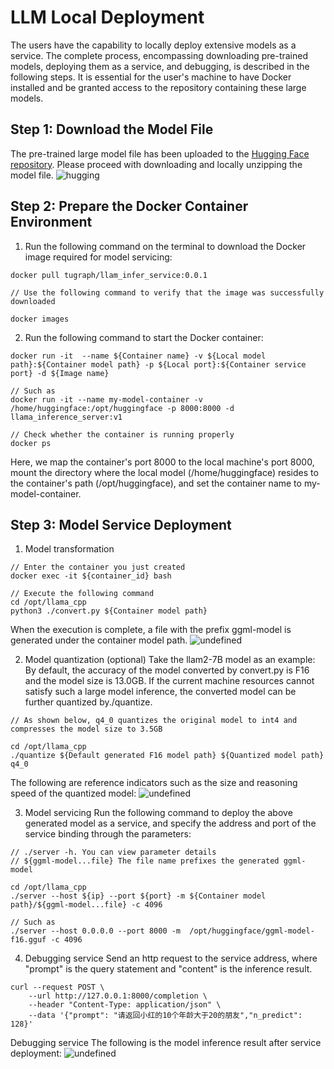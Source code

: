 # LLM Local Deployment
The users have the capability to locally deploy extensive models as a service. The complete process, encompassing downloading pre-trained models, deploying them as a service, and debugging, is described in the following steps. It is essential for the user's machine to have Docker installed and be granted access to the repository containing these large models.
 
 ## Step 1: Download the Model File
 The pre-trained large model file has been uploaded to the [Hugging Face repository](https://huggingface.co/tugraph/CodeLlama-7b-GQL-hf). Please proceed with downloading and locally unzipping the model file.
![hugging](../../static/img/llm_hugging_face.png)

 ## Step 2: Prepare the Docker Container Environment
1. Run the following command on the terminal to download the Docker image required for model servicing:
   
```
docker pull tugraph/llam_infer_service:0.0.1

// Use the following command to verify that the image was successfully downloaded

docker images
```
 
2. Run the following command to start the Docker container:
   
```
docker run -it  --name ${Container name} -v ${Local model path}:${Container model path} -p ${Local port}:${Container service port} -d ${Image name}  

// Such as
docker run -it --name my-model-container -v /home/huggingface:/opt/huggingface -p 8000:8000 -d llama_inference_server:v1

// Check whether the container is running properly
docker ps 
```

Here, we map the container's port 8000 to the local machine's port 8000, mount the directory where the local model (/home/huggingface) resides to the container's path (/opt/huggingface), and set the container name to my-model-container.

## Step 3: Model Service Deployment
1. Model transformation
```
// Enter the container you just created
docker exec -it ${container_id} bash

// Execute the following command
cd /opt/llama_cpp
python3 ./convert.py ${Container model path}
```
When the execution is complete, a file with the prefix ggml-model is generated under the container model path.
![undefined](../../static/img/llm_ggml_model.png)

2. Model quantization (optional)
Take the llam2-7B model as an example: By default, the accuracy of the model converted by convert.py is F16 and the model size is 13.0GB. If the current machine resources cannot satisfy such a large model inference, the converted model can be further quantized by./quantize.

```
// As shown below, q4_0 quantizes the original model to int4 and compresses the model size to 3.5GB

cd /opt/llama_cpp
./quantize ${Default generated F16 model path} ${Quantized model path} q4_0
```
The following are reference indicators such as the size and reasoning speed of the quantized model:
![undefined](../../static/img/llm_quantization_table.png)

3. Model servicing
Run the following command to deploy the above generated model as a service, and specify the address and port of the service binding through the parameters:
```
// ./server -h. You can view parameter details
// ${ggml-model...file} The file name prefixes the generated ggml-model

cd /opt/llama_cpp
./server --host ${ip} --port ${port} -m ${Container model path}/${ggml-model...file} -c 4096

// Such as
./server --host 0.0.0.0 --port 8000 -m  /opt/huggingface/ggml-model-f16.gguf -c 4096
```

4. Debugging service
Send an http request to the service address, where "prompt" is the query statement and "content" is the inference result.

```
curl --request POST \
    --url http://127.0.0.1:8000/completion \
    --header "Content-Type: application/json" \
    --data '{"prompt": "请返回小红的10个年龄大于20的朋友","n_predict": 128}'
```
Debugging service
The following is the model inference result after service deployment:
![undefined](../../static/img/llm_chat_result.png)
   
   